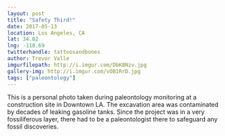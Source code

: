 ```yaml
---
layout: post
title: "Safety Third!"
date: 2017-05-13
location: Los Angeles, CA
lat: 34.02
lng: -118.69
twitterhandle: tattoosandbones
author: Trevor Valle
imgurfilepath: http://i.imgur.com/DbK8Nzv.jpg
gallery-img: http://i.imgur.com/vOB1RrD.jpg
tags: ["paleontology"]
---
```


This is a personal photo taken during paleontology monitoring at a construction site in Downtown LA. The excavation area was contaminated by decades of leaking gasoline tanks. Since the project was in a very fossiliferous layer, there had to be a paleontologist there to safeguard any fossil discoveries.